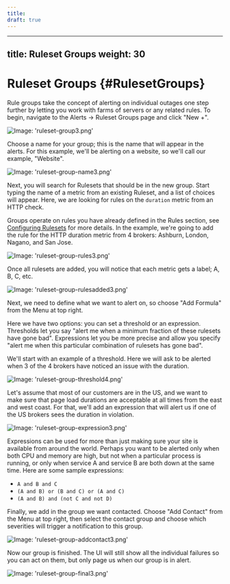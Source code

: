 ```yaml
---
title:
draft: true
---
```


---
title: Ruleset Groups
weight: 30
---

# Ruleset Groups {#RulesetGroups}

Rule groups take the concept of alerting on individual outages one step further by letting you work with farms of servers or any related rules.  To begin, navigate to the Alerts -> Ruleset Groups page and click "New +".

![Image: 'ruleset-group3.png'](/images/circonus/ruleset-group3.png)

Choose a name for your group; this is the name that will appear in the alerts. For this example, we'll be alerting on a website, so we'll call our example, "Website".

![Image: 'ruleset-group-name3.png'](/images/circonus/ruleset-group-name3.png)

Next, you will search for Rulesets that should be in the new group. Start typing the name of a metric from an existing Ruleset, and a list of choices will appear. Here, we are looking for rules on the `duration` metric from an HTTP check.

Groups operate on rules you have already defined in the Rules section, see [Configuring Rulesets](/Alerting/Rules/Configure.md) for more details.  In the example, we're going to add the rule for the HTTP duration metric from 4 brokers: Ashburn, London, Nagano, and San Jose.

![Image: 'ruleset-group-rules3.png'](/images/circonus/ruleset-group-rules3.png)

Once all rulesets are added, you will notice that each metric gets a label; A, B, C, etc.

![Image: 'ruleset-group-rulesadded3.png'](/images/circonus/ruleset-group-rulesadded3.png)

Next, we need to define what we want to alert on, so choose "Add Formula" from the Menu at top right.

Here we have two options: you can set a threshold or an expression.  Thresholds let you say "alert me when a minimum fraction of these rulesets have gone bad".  Expressions let you be more precise and allow you specify "alert me when this particular combination of rulesets has gone bad".

We'll start with an example of a threshold. Here we will ask to be alerted when 3 of the 4 brokers have noticed an issue with the duration.

![Image: 'ruleset-group-threshold4.png'](/images/circonus/ruleset-group-threshold4.png)

Let's assume that most of our customers are in the US, and we want to make sure that page load durations are acceptable at all times from the east and west coast.  For that, we'll add an expression that will alert us if one of the US brokers sees the duration in violation.

![Image: 'ruleset-group-expression3.png'](/images/circonus/ruleset-group-expression3.png)

Expressions can be used for more than just making sure your site is available from around the world.  Perhaps you want to be alerted only when both CPU and memory are high, but not when a particular process is running, or only when service A and service B are both down at the same time. Here are some sample expressions:
* `A and B and C`
* `(A and B) or (B and C) or (A and C)`
* `(A and B) and (not C and not D)`

Finally, we add in the group we want contacted. Choose "Add Contact" from the Menu at top right, then select the contact group and choose which severities will trigger a notification to this group.

![Image: 'ruleset-group-addcontact3.png'](/images/circonus/ruleset-group-addcontact3.png)

Now our group is finished.  The UI will still show all the individual failures so you can act on them, but only page us when our group is in alert.

![Image: 'ruleset-group-final3.png'](/images/circonus/ruleset-group-final3.png)
